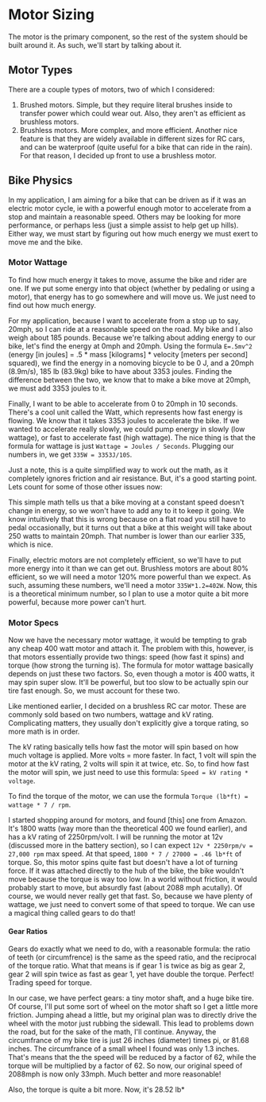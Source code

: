 # Motor Sizing

The motor is the primary component, so the rest of the system should be built around it. As such, we'll start by talking about it.

## Motor Types

There are a couple types of motors, two of which I considered:
1. Brushed motors. Simple, but they require literal brushes inside to transfer power which could wear out. Also, they aren't as efficient as brushless motors.
2. Brushless motors. More complex, and more efficient. Another nice feature is that they are widely available in different sizes for RC cars, and can be waterproof (quite useful for a bike that can ride in the rain). For that reason, I decided up front to use a brushless motor.

## Bike Physics

In my application, I am aiming for a bike that can be driven as if it was an electric motor cycle, ie with a powerful enough motor to accelerate from a stop and maintain a reasonable speed. Others may be looking for more performance, or perhaps less (just a simple assist to help get up hills). Either way, we must start by figuring out how much energy we must exert to move me and the bike.

### Motor Wattage

To find how much energy it takes to move, assume the bike and rider are one. If we put some energy into that object (whether by pedaling or using a motor), that energy has to go somewhere and will move us. We just need to find out how much energy.

For my application, because I want to accelerate from a stop up to say, 20mph, so I can ride at a reasonable speed on the road. My bike and I also weigh about 185 pounds. Because we're talking about adding energy to our bike, let's find the energy at 0mph and 20mph. Using the formula `E=.5mv^2` (energy [in joules] = .5 * mass [kilograms] * velocity [meters per second] squared), we find the energy in a nomoving bicycle to be 0 J, and a 20mph (8.9m/s), 185 lb (83.9kg) bike to have about 3353 joules. Finding the difference between the two, we know that to make a bike move at 20mph, we must add 3353 joules to it.

Finally, I want to be able to accelerate from 0 to 20mph in 10 seconds. There's a cool unit called the Watt, which represents how fast energy is flowing. We know that it takes 3353 joules to accelerate the bike. If we wanted to accelerate really slowly, we could pump energy in slowly (low wattage), or fast to accelerate fast (high wattage). The nice thing is that the formula for wattage is just `Wattage = Joules / Seconds`. Plugging our numbers in, we get `335W = 3353J/10S`.

Just a note, this is a quite simplified way to work out the math, as it completely ignores friction and air resistance. But, it's a good starting point. Lets count for some of those other issues now:

This simple math tells us that a bike moving at a constant speed doesn't change in energy, so we won't have to add any to it to keep it going. We know intuitively that this is wrong because on a flat road you still have to pedal occasionally, but it turns out that a bike at this weight will take about 250 watts to maintain 20mph. That number is lower than our earlier 335, which is nice.

Finally, electric motors are not completely efficient, so we'll have to put more energy into it than we can get out. Brushless motors are about 80% efficient, so we will need a motor 120% more powerful than we expect. As such, assuming these numbers, we'll need a motor `335W*1.2=402W`. Now, this is a theoretical minimum number, so I plan to use a motor quite a bit more powerful, because more power can't hurt.

### Motor Specs

Now we have the necessary motor wattage, it would be tempting to grab any cheap 400 watt motor and attach it. The problem with this, however, is that motors essentially provide two things: speed (how fast it spins) and torque (how strong the turning is). The formula for motor wattage basically depends on just these two factors. So, even though a motor is 400 watts, it may spin super slow. It'll be powerful, but too slow to be actually spin our tire fast enough. So, we must account for these two.

Like mentioned earlier, I decided on a brushless RC car motor. These are commonly sold based on two numbers, wattage and kV rating. Complicating matters, they usually don't explicitly give a torque rating, so more math is in order.

The kV rating basically tells how fast the motor will spin based on how much voltage is applied. More volts = more faster. In fact, 1 volt will spin the motor at the kV rating, 2 volts will spin it at twice, etc. So, to find how fast the motor will spin, we just need to use this formula: `Speed = kV rating * voltage`.

To find the torque of the motor, we can use the formula `Torque (lb*ft) = wattage * 7 / rpm`.

I started shopping around for motors, and found [this] one from Amazon. It's 1800 watts (way more than the theoretical 400 we found earlier), and has a kV rating of 2250rpm/volt.  I will be running the motor at 12v (discussed more in the battery section), so I can expect `12v * 2250rpm/v = 27,000 rpm` max speed. At that speed, `1800 * 7 / 27000 = .46 lb*ft` of torque. So, this motor spins quite fast but doesn't have a lot of turning force. If it was attached directly to the hub of the bike, the bike wouldn't move because the torque is way too low. In a world without friction, it would probably start to move, but absurdly fast (about 2088 mph acutally). Of course, we would never really get that fast. So, because we have plenty of wattage, we just need to convert some of that speed to torque. We can use a magical thing called gears to do that!

#### Gear Ratios

Gears do exactly what we need to do, with a reasonable formula: the ratio of teeth (or circumfrence) is the same as the speed ratio, and the reciprocal of the torque ratio. What that means is if gear 1 is twice as big as gear 2, gear 2 will spin twice as fast as gear 1, yet have double the torque. Perfect! Trading speed for torque.

In our case, we have perfect gears: a tiny motor shaft, and a huge bike tire. Of course, I'll put some sort of wheel on the motor shaft so I get a little more friction. Jumping ahead a little, but my original plan was to directly drive the wheel with the motor just rubbing the sidewall. This lead to problems down the road, but for the sake of the math, I'll continue. Anyway, the circumfrance of my bike tire is just 26 inches (diameter) times pi, or 81.68 inches. The circumfrance of a small wheel I found was only 1.3 inches. That's means that the the speed will be reduced by a factor of 62, while the torque will be multiplied by a factor of 62. So now, our original speed of 2088mph is now only 33mph. Much better and more reasonable!

Also, the torque is quite a bit more. Now, it's 28.52 lb*

